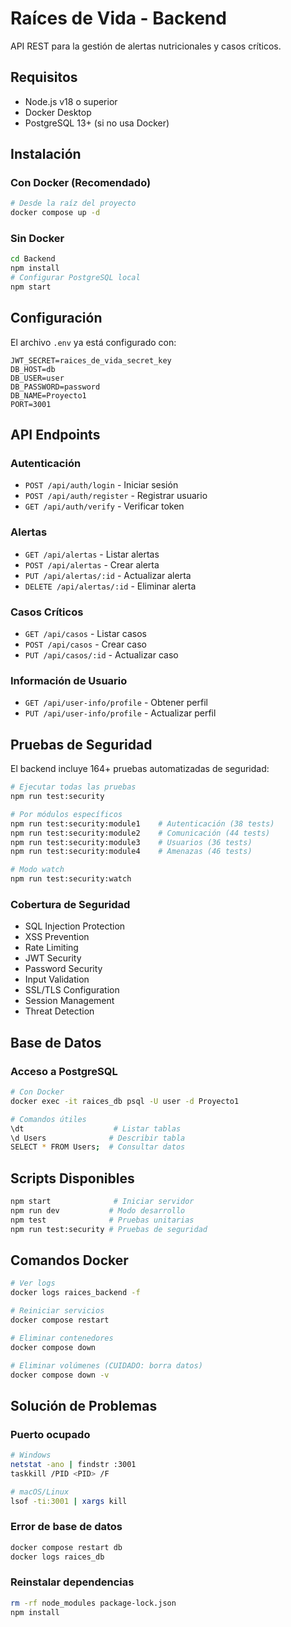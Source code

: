 # Raíces de Vida - Backend

API REST para la gestión de alertas nutricionales y casos críticos.

## Requisitos
- Node.js v18 o superior
- Docker Desktop
- PostgreSQL 13+ (si no usa Docker)

## Instalación

### Con Docker (Recomendado)
```bash
# Desde la raíz del proyecto
docker compose up -d
```

### Sin Docker
```bash
cd Backend
npm install
# Configurar PostgreSQL local
npm start
```

## Configuración

El archivo `.env` ya está configurado con:
```env
JWT_SECRET=raices_de_vida_secret_key
DB_HOST=db
DB_USER=user
DB_PASSWORD=password
DB_NAME=Proyecto1
PORT=3001
```

## API Endpoints

### Autenticación
- `POST /api/auth/login` - Iniciar sesión
- `POST /api/auth/register` - Registrar usuario
- `GET /api/auth/verify` - Verificar token

### Alertas
- `GET /api/alertas` - Listar alertas
- `POST /api/alertas` - Crear alerta
- `PUT /api/alertas/:id` - Actualizar alerta
- `DELETE /api/alertas/:id` - Eliminar alerta

### Casos Críticos
- `GET /api/casos` - Listar casos
- `POST /api/casos` - Crear caso
- `PUT /api/casos/:id` - Actualizar caso

### Información de Usuario
- `GET /api/user-info/profile` - Obtener perfil
- `PUT /api/user-info/profile` - Actualizar perfil

## Pruebas de Seguridad

El backend incluye 164+ pruebas automatizadas de seguridad:

```bash
# Ejecutar todas las pruebas
npm run test:security

# Por módulos específicos
npm run test:security:module1    # Autenticación (38 tests)
npm run test:security:module2    # Comunicación (44 tests)
npm run test:security:module3    # Usuarios (36 tests)
npm run test:security:module4    # Amenazas (46 tests)

# Modo watch
npm run test:security:watch
```

### Cobertura de Seguridad
- SQL Injection Protection
- XSS Prevention
- Rate Limiting
- JWT Security
- Password Security
- Input Validation
- SSL/TLS Configuration
- Session Management
- Threat Detection

## Base de Datos

### Acceso a PostgreSQL
```bash
# Con Docker
docker exec -it raices_db psql -U user -d Proyecto1

# Comandos útiles
\dt                    # Listar tablas
\d Users              # Describir tabla
SELECT * FROM Users;  # Consultar datos
```

## Scripts Disponibles

```bash
npm start              # Iniciar servidor
npm run dev           # Modo desarrollo
npm test              # Pruebas unitarias
npm run test:security # Pruebas de seguridad
```

## Comandos Docker

```bash
# Ver logs
docker logs raices_backend -f

# Reiniciar servicios
docker compose restart

# Eliminar contenedores
docker compose down

# Eliminar volúmenes (CUIDADO: borra datos)
docker compose down -v
```

## Solución de Problemas

### Puerto ocupado
```bash
# Windows
netstat -ano | findstr :3001
taskkill /PID <PID> /F

# macOS/Linux
lsof -ti:3001 | xargs kill
```

### Error de base de datos
```bash
docker compose restart db
docker logs raices_db
```

### Reinstalar dependencias
```bash
rm -rf node_modules package-lock.json
npm install
```